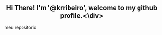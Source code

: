 ## <div align="center"> Hi There! I'm '@krribeiro', welcome to my github profile.<\div>
meu repositorio

